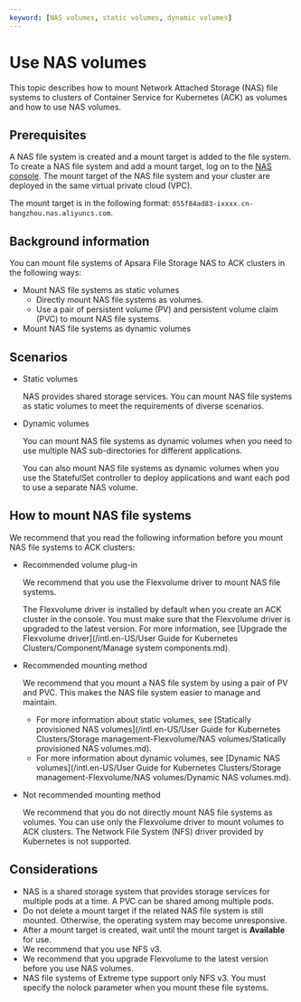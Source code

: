 ```yaml
---
keyword: [NAS volumes, static volumes, dynamic volumes]
---
```


# Use NAS volumes

This topic describes how to mount Network Attached Storage \(NAS\) file systems to clusters of Container Service for Kubernetes \(ACK\) as volumes and how to use NAS volumes.

## Prerequisites

A NAS file system is created and a mount target is added to the file system. To create a NAS file system and add a mount target, log on to the [NAS console](https://nas.console.aliyun.com/). The mount target of the NAS file system and your cluster are deployed in the same virtual private cloud \(VPC\).

The mount target is in the following format: `055f84ad83-ixxxx.cn-hangzhou.nas.aliyuncs.com`.

## Background information

You can mount file systems of Apsara File Storage NAS to ACK clusters in the following ways:

-   Mount NAS file systems as static volumes
    -   Directly mount NAS file systems as volumes.
    -   Use a pair of persistent volume \(PV\) and persistent volume claim \(PVC\) to mount NAS file systems.
-   Mount NAS file systems as dynamic volumes

## Scenarios

-   Static volumes

    NAS provides shared storage services. You can mount NAS file systems as static volumes to meet the requirements of diverse scenarios.

-   Dynamic volumes

    You can mount NAS file systems as dynamic volumes when you need to use multiple NAS sub-directories for different applications.

    You can also mount NAS file systems as dynamic volumes when you use the StatefulSet controller to deploy applications and want each pod to use a separate NAS volume.


## How to mount NAS file systems

We recommend that you read the following information before you mount NAS file systems to ACK clusters:

-   Recommended volume plug-in

    We recommend that you use the Flexvolume driver to mount NAS file systems.

    The Flexvolume driver is installed by default when you create an ACK cluster in the console. You must make sure that the Flexvolume driver is upgraded to the latest version. For more information, see [Upgrade the Flexvolume driver](/intl.en-US/User Guide for Kubernetes Clusters/Component/Manage system components.md).

-   Recommended mounting method

    We recommend that you mount a NAS file system by using a pair of PV and PVC. This makes the NAS file system easier to manage and maintain.

    -   For more information about static volumes, see [Statically provisioned NAS volumes](/intl.en-US/User Guide for Kubernetes Clusters/Storage management-Flexvolume/NAS volumes/Statically provisioned NAS volumes.md).
    -   For more information about dynamic volumes, see [Dynamic NAS volumes](/intl.en-US/User Guide for Kubernetes Clusters/Storage management-Flexvolume/NAS volumes/Dynamic NAS volumes.md).
-   Not recommended mounting method

    We recommend that you do not directly mount NAS file systems as volumes. You can use only the Flexvolume driver to mount volumes to ACK clusters. The Network File System \(NFS\) driver provided by Kubernetes is not supported.


## Considerations

-   NAS is a shared storage system that provides storage services for multiple pods at a time. A PVC can be shared among multiple pods.
-   Do not delete a mount target if the related NAS file system is still mounted. Otherwise, the operating system may become unresponsive.
-   After a mount target is created, wait until the mount target is **Available** for use.
-   We recommend that you use NFS v3.
-   We recommend that you upgrade Flexvolume to the latest version before you use NAS volumes.
-   NAS file systems of Extreme type support only NFS v3. You must specify the nolock parameter when you mount these file systems.

